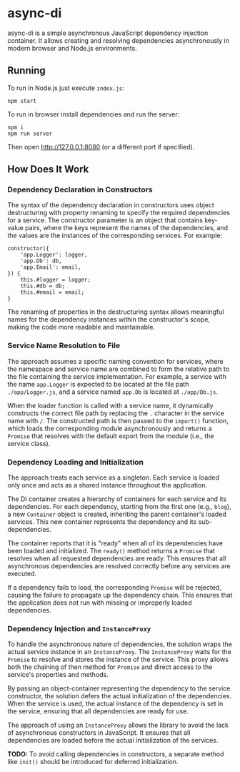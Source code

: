 # async-di

async-di is a simple asynchronous JavaScript dependency injection container.
It allows creating and resolving dependencies asynchronously in modern browser and Node.js environments.

## Running

To run in Node.js just execute `index.js`:

```
npm start
```

To run in browser install dependencies and run the server:

```
npm i
npm run server
```

Then open http://127.0.0.1:8080 (or a different port if specified).

## How Does It Work

### Dependency Declaration in Constructors

The syntax of the dependency declaration in constructors uses object destructuring with property renaming to specify
the required dependencies for a service. The constructor parameter is an object that contains key-value pairs,
where the keys represent the names of the dependencies, and the values are the instances of the corresponding services.
For example:

```
constructor({
    'app.Logger': logger,
    'app.Db': db,
    'app.Email': email,
}) {
    this.#logger = logger;
    this.#db = db;
    this.#email = email;
}
```

The renaming of properties in the destructuring syntax allows meaningful names for the dependency instances within
the constructor's scope, making the code more readable and maintainable.

### Service Name Resolution to File

The approach assumes a specific naming convention for services, where the namespace and service name are combined to form
the relative path to the file containing the service implementation. For example, a service with the name `app.Logger`
is expected to be located at the file path `./app/Logger.js`, and a service named `app.Db` is located at `./app/Db.js`.

When the loader function is called with a service name, it dynamically constructs the correct file path by replacing
the `.` character in the service name with `/`. The constructed path is then passed to the `import()` function,
which loads the corresponding module asynchronously and returns a `Promise` that resolves with the default export from
the module (i.e., the service class).

### Dependency Loading and Initialization

The approach treats each service as a singleton. Each service is loaded only once and acts as a shared instance
throughout the application.

The DI container creates a hierarchy of containers for each service and its dependencies. For each dependency, starting
from the first one (e.g., `blog`), a new `Container` object is created, inheriting the parent container's loaded services.
This new container represents the dependency and its sub-dependencies.

The container reports that it is "ready" when all of its dependencies have been loaded and initialized. The `ready()` method
returns a `Promise` that resolves when all requested dependencies are ready. This ensures that all asynchronous dependencies
are resolved correctly before any services are executed.

If a dependency fails to load, the corresponding `Promise` will be rejected, causing the failure to propagate up
the dependency chain. This ensures that the application does not run with missing or improperly loaded dependencies.

### Dependency Injection and `InstanceProxy`

To handle the asynchronous nature of dependencies, the solution wraps the actual service instance in an `InstanceProxy`.
The `InstanceProxy` waits for the `Promise` to resolve and stores the instance of the service. This proxy allows both
the chaining of then method for `Promise` and direct access to the service's properties and methods.

By passing an object-container representing the dependency to the service constructor, the solution defers the actual
initialization of the dependencies. When the service is used, the actual instance of the dependency is set in the service,
ensuring that all dependencies are ready for use.

The approach of using an `InstanceProxy` allows the library to avoid the lack of asynchronous constructors in JavaScript.
It ensures that all dependencies are loaded before the actual initialization of the services.

**TODO:** To avoid calling dependencies in constructors, a separate method like `init()` should be introduced for deferred initialization.
